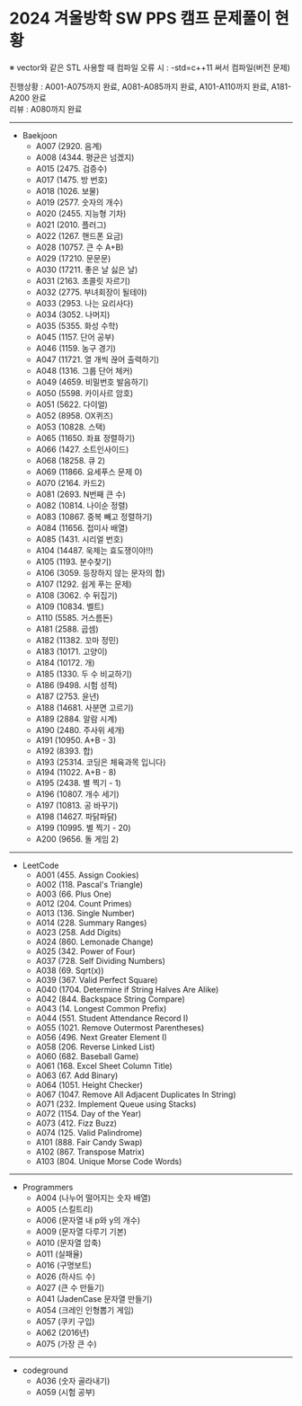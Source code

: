 # 2024 겨울방학 SW PPS 캠프 문제풀이 현황

※ vector와 같은 STL 사용할 때 컴파일 오류 시 : -std=c++11 써서 컴파일(버전 문제)

진행상황 : A001-A075까지 완료, A081-A085까지 완료, A101-A110까지 완료, A181-A200 완료
<br>
리뷰  : A080까지 완료

<hr/>

- Baekjoon
  - A007 (2920. 음계)
  - A008 (4344. 평균은 넘겠지)
  - A015 (2475. 검증수)
  - A017 (1475. 방 번호)
  - A018 (1026. 보물)
  - A019 (2577. 숫자의 개수)
  - A020 (2455. 지능형 기차)
  - A021 (2010. 플러그)
  - A022 (1267. 핸드폰 요금)
  - A028 (10757. 큰 수 A+B)
  - A029 (17210. 문문문)
  - A030 (17211. 좋은 날 싫은 날)
  - A031 (2163. 초콜릿 자르기)
  - A032 (2775. 부녀회장이 될테야)
  - A033 (2953. 나는 요리사다)
  - A034 (3052. 나머지)
  - A035 (5355. 화성 수학)
  - A045 (1157. 단어 공부)
  - A046 (1159. 농구 경기)
  - A047 (11721. 열 개씩 끊어 출력하기)
  - A048 (1316. 그룹 단어 체커)
  - A049 (4659. 비밀번호 발음하기)
  - A050 (5598. 카이사르 암호)
  - A051 (5622. 다이얼)
  - A052 (8958. OX퀴즈)
  - A053 (10828. 스택)
  - A065 (11650. 좌표 정렬하기)
  - A066 (1427. 소트인사이드)
  - A068 (18258. 큐 2)
  - A069 (11866. 요세푸스 문제 0)
  - A070 (2164. 카드2)
  - A081 (2693. N번째 큰 수)
  - A082 (10814. 나이순 정렬)
  - A083 (10867. 중복 빼고 정렬하기)
  - A084 (11656. 접미사 배열)
  - A085 (1431. 시리얼 번호)
  - A104 (14487. 욱제는 효도쟁이야!!)
  - A105 (1193. 분수찾기)
  - A106 (3059. 등장하지 않는 문자의 합)
  - A107 (1292. 쉽게 푸는 문제)
  - A108 (3062. 수 뒤집기)
  - A109 (10834. 벨트)
  - A110 (5585. 거스름돈)
  - A181 (2588. 곱셈)
  - A182 (11382. 꼬마 정민)
  - A183 (10171. 고양이)
  - A184 (10172. 개)
  - A185 (1330. 두 수 비교하기)
  - A186 (9498. 시험 성적)
  - A187 (2753. 윤년)
  - A188 (14681. 사분면 고르기)
  - A189 (2884. 알람 시계)
  - A190 (2480. 주사위 세개)
  - A191 (10950. A+B - 3)
  - A192 (8393. 합)
  - A193 (25314. 코딩은 체육과목 입니다)
  - A194 (11022. A+B - 8)
  - A195 (2438. 별 찍기 - 1)
  - A196 (10807. 개수 세기)
  - A197 (10813. 공 바꾸기)
  - A198 (14627. 파닭파닭)
  - A199 (10995. 별 찍기 - 20)
  - A200 (9656. 돌 게임 2)
  
<hr/>

- LeetCode
  - A001 (455. Assign Cookies)
  - A002 (118. Pascal's Triangle)
  - A003 (66. Plus One)
  - A012 (204. Count Primes)
  - A013 (136. Single Number)
  - A014 (228. Summary Ranges)
  - A023 (258. Add Digits)
  - A024 (860. Lemonade Change)
  - A025 (342. Power of Four)
  - A037 (728. Self Dividing Numbers)
  - A038 (69. Sqrt(x))
  - A039 (367. Valid Perfect Square)
  - A040 (1704. Determine if String Halves Are Alike)
  - A042 (844. Backspace String Compare)
  - A043 (14. Longest Common Prefix)
  - A044 (551. Student Attendance Record I)
  - A055 (1021. Remove Outermost Parentheses)
  - A056 (496. Next Greater Element I)
  - A058 (206. Reverse Linked List)
  - A060 (682. Baseball Game)
  - A061 (168. Excel Sheet Column Title)
  - A063 (67. Add Binary)
  - A064 (1051. Height Checker)
  - A067 (1047. Remove All Adjacent Duplicates In String)
  - A071 (232. Implement Queue using Stacks)
  - A072 (1154. Day of the Year)
  - A073 (412. Fizz Buzz)
  - A074 (125. Valid Palindrome)
  - A101 (888. Fair Candy Swap)
  - A102 (867. Transpose Matrix)
  - A103 (804. Unique Morse Code Words)
 
<hr/>

- Programmers
  - A004 (나누어 떨어지는 숫자 배열)
  - A005 (스킬트리)
  - A006 (문자열 내 p와 y의 개수)
  - A009 (문자열 다루기 기본)
  - A010 (문자열 압축)
  - A011 (실패율)
  - A016 (구명보트)
  - A026 (하샤드 수)
  - A027 (큰 수 만들기)
  - A041 (JadenCase 문자열 만들기)
  - A054 (크레인 인형뽑기 게임)
  - A057 (쿠키 구입)
  - A062 (2016년)
  - A075 (가장 큰 수)
 
<hr/>

- codeground
  - A036 (숫자 골라내기)
  - A059 (시험 공부)
